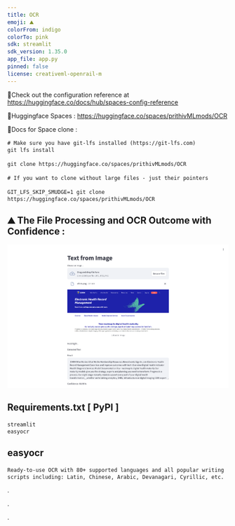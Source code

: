```yaml
---
title: OCR
emoji: ⛰️
colorFrom: indigo
colorTo: pink
sdk: streamlit
sdk_version: 1.35.0
app_file: app.py
pinned: false
license: creativeml-openrail-m
---
```



🚀Check out the configuration reference at https://huggingface.co/docs/hub/spaces-config-reference

🚀Huggingface Spaces : https://huggingface.co/spaces/prithivMLmods/OCR

🚀Docs for Space clone : 
    
    # Make sure you have git-lfs installed (https://git-lfs.com)
    git lfs install
    
    git clone https://huggingface.co/spaces/prithivMLmods/OCR
    
    # If you want to clone without large files - just their pointers
    
    GIT_LFS_SKIP_SMUDGE=1 git clone https://huggingface.co/spaces/prithivMLmods/OCR

##  ⛰️ The File Processing and OCR Outcome with Confidence :

![alt text](assets/ocr.png)

## Requirements.txt [ PyPI ]
    streamlit 
    easyocr
## easyocr

    Ready-to-use OCR with 80+ supported languages and all popular writing scripts including: Latin, Chinese, Arabic, Devanagari, Cyrillic, etc.

.

.

.
